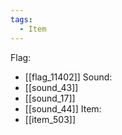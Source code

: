 ```yaml
---
tags:
  - Item
---
```

Flag:
- [[flag_11402]]
Sound:
- [[sound_43]]
- [[sound_17]]
- [[sound_44]]
Item:
- [[item_503]]

